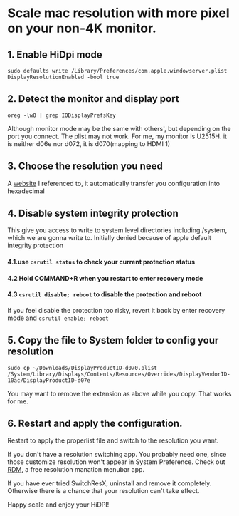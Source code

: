 Scale mac resolution with more pixel on your non-4K monitor.
=====================
## 1. Enable HiDpi mode

`sudo defaults write /Library/Preferences/com.apple.windowserver.plist DisplayResolutionEnabled -bool true`

## 2. Detect the monitor and display port 

`oreg -lw0 | grep IODisplayPrefsKey`

Although monitor mode may be the same with others', but depending on the port you connect. The plist may not work.
For me, my monitor is U2515H. it is neither d06e nor d072, it is d070(mapping to HDMI 1)

## 3. Choose the resolution you need

A [website](https://comsysto.github.io/Display-Override-PropertyList-File-Parser-and-Generator-with-HiDPI-Support-For-Scaled-Resolutions/) I referenced to, it automatically transfer you configuration into hexadecimal

## 4. Disable system integrity protection

This give you access to write to system level directories including /system, which we are gonna write to. Initially denied because of apple default integrity protection
#### 4.1.use `csrutil status` to check your current protection status
#### 4.2 Hold COMMAND+R when you restart to enter recovery mode
#### 4.3 `csrutil disable; reboot` to disable the protection and reboot
If you feel disable the protection too risky, revert it back by enter recovery mode and `csrutil enable; reboot`

## 5. Copy the file to System folder to config your resolution

`sudo cp ~/Downloads/DisplayProductID-d070.plist /System/Library/Displays/Contents/Resources/Overrides/DisplayVendorID-10ac/DisplayProductID-d07e`

You may want to remove the extension as above while you copy. That works for me.

## 6. Restart and apply the configuration.

Restart to apply the properlist file and switch to the resolution you want.

If you don't have a resolution switching app. You probably need one, since those customize resolution won't appear in System Preference. Check out [RDM](https://github.com/avibrazil/RDM), a free resolution manation menubar app. 

If you have ever tried SwitchResX, uninstall and remove it completely. Otherwise there is a chance that your resolution can't take effect.

Happy scale and enjoy your HiDPI!